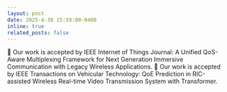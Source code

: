 ```yaml
---
layout: post
date: 2025-4-30 15:59:00-0400
inline: true
related_posts: false
---
```


🎉 Our work is accepted by IEEE Internet of Things Journal: A Unified QoS-Aware Multiplexing Framework for Next Generation Immersive Communication with Legacy Wireless Applications.
🎉 Our work is accepted by IEEE Transactions on Vehicular Technology: QoE Prediction in RIC-assisted Wireless Real-time Video Transmission System with Transformer.
